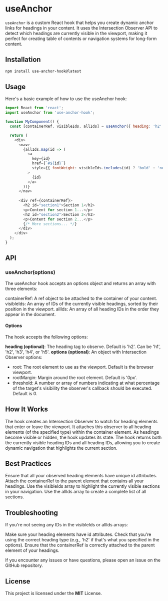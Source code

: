 # useAnchor

`useAnchor` is a custom React hook that helps you create dynamic anchor links for headings in your content. It uses the Intersection Observer API to detect which headings are currently visible in the viewport, making it perfect for creating table of contents or navigation systems for long-form content.

## Installation

```bash
npm install use-anchor-hook@latest
```

## Usage

Here's a basic example of how to use the useAnchor hook:

```javascript
import React from 'react';
import useAnchor from 'use-anchor-hook';

function MyComponent() {
  const [containerRef, visibleIds, allIds] = useAnchor({ heading: 'h2' });

  return (
    <div>
      <nav>
        {allIds.map(id => (
          <a 
            key={id} 
            href={`#${id}`}
            style={{ fontWeight: visibleIds.includes(id) ? 'bold' : 'normal' }}
          >
            {id}
          </a>
        ))}
      </nav>
      
      <div ref={containerRef}>
        <h2 id="section1">Section 1</h2>
        <p>Content for section 1...</p>
        <h2 id="section2">Section 2</h2>
        <p>Content for section 2...</p>
        {/* More sections... */}
      </div>
    </div>
  );
}
```

## API

### useAnchor(options)

The useAnchor hook accepts an options object and returns an array with three elements:

containerRef: A ref object to be attached to the container of your content.
visibleIds: An array of IDs of the currently visible headings, sorted by their position in the viewport.
allIds: An array of all heading IDs in the order they appear in the document.

#### Options

The hook accepts the following options:

**heading (optional)**: The heading tag to observe. Default is 'h2'. Can be 'h1', 'h2', 'h3', 'h4', or 'h5'.
**options (optional)**: An object with Intersection Observer options:

- root: The root element to use as the viewport. Default is the browser viewport.
- rootMargin: Margin around the root element. Default is '0px'.
- threshold: A number or array of numbers indicating at what percentage of the target's visibility the observer's callback should be executed. Default is 0.

## How It Works

The hook creates an Intersection Observer to watch for heading elements that enter or leave the viewport.
It attaches this observer to all heading elements (of the specified type) within the container element.
As headings become visible or hidden, the hook updates its state.
The hook returns both the currently visible heading IDs and all heading IDs, allowing you to create dynamic navigation that highlights the current section.

## Best Practices

Ensure that all your observed heading elements have unique id attributes.
Attach the containerRef to the parent element that contains all your headings.
Use the visibleIds array to highlight the currently visible sections in your navigation.
Use the allIds array to create a complete list of all sections.

## Troubleshooting

If you're not seeing any IDs in the visibleIds or allIds arrays:

Make sure your heading elements have id attributes.
Check that you're using the correct heading type (e.g., 'h2' if that's what you specified in the options).
Ensure that the containerRef is correctly attached to the parent element of your headings.

If you encounter any issues or have questions, please open an issue on the GitHub repository.

## License

This project is licensed under the **MIT** License.

